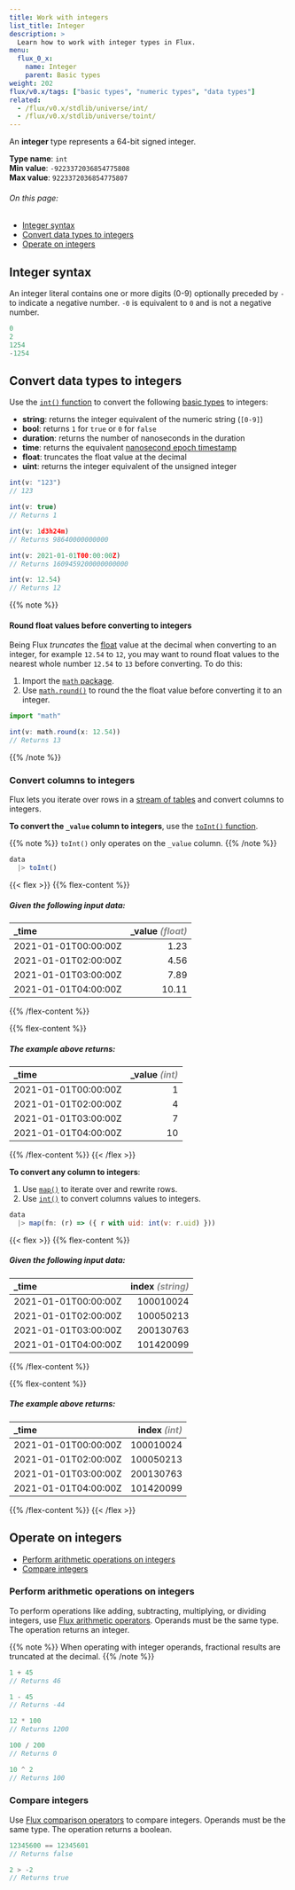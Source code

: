 ```yaml
---
title: Work with integers
list_title: Integer
description: >
  Learn how to work with integer types in Flux.
menu:
  flux_0_x:
    name: Integer
    parent: Basic types
weight: 202
flux/v0.x/tags: ["basic types", "numeric types", "data types"]
related:
  - /flux/v0.x/stdlib/universe/int/
  - /flux/v0.x/stdlib/universe/toint/
---
```


An **integer** type represents a 64-bit signed integer.

**Type name**: `int`  
**Min value**: `-9223372036854775808`  
**Max value**: `9223372036854775807`

###### On this page:
- [Integer syntax](#integer-syntax)
- [Convert data types to integers](#convert-data-types-to-integers)
- [Operate on integers](#operate-on-integers)

## Integer syntax
An integer literal contains one or more digits (0-9) optionally preceded by
`-` to indicate a negative number.
`-0` is equivalent to `0` and is not a negative number.

```js
0
2
1254
-1254
```

## Convert data types to integers
Use the [`int()` function](/flux/v0.x/stdlib/universe/int/) to convert
the following [basic types](/flux/v0.x/data-types/basic/) to integers:

- **string**: returns the integer equivalent of the numeric string (`[0-9]`)
- **bool**: returns `1` for `true` or `0` for `false`
- **duration**: returns the number of nanoseconds in the duration
- **time**: returns the equivalent [nanosecond epoch timestamp](/influxdb/cloud/reference/glossary/#unix-timestamp)
- **float**: truncates the float value at the decimal
- **uint**: returns the integer equivalent of the unsigned integer

```js
int(v: "123")
// 123

int(v: true)
// Returns 1

int(v: 1d3h24m)
// Returns 98640000000000

int(v: 2021-01-01T00:00:00Z)
// Returns 1609459200000000000

int(v: 12.54)
// Returns 12
```

{{% note %}}
#### Round float values before converting to integers
Being Flux _truncates_ the [float](/flux/v0.x/data-types/basic/float/) value at the decimal when converting to an integer, for example `12.54` to `12`, you may want to round float values to the nearest whole number `12.54` to `13` before converting. To do this:

1. Import the [`math` package](/flux/v0.x/stdlib/math/).
2. Use [`math.round()`](/flux/v0.x/stdlib/math/round/) to round the the float value
   before converting it to an integer.

```js
import "math"

int(v: math.round(x: 12.54))
// Returns 13
```
{{% /note %}}

### Convert columns to integers
Flux lets you iterate over rows in a [stream of tables](/flux/v0.x/get-started/data-model/#stream-of-tables)
and convert columns to integers.

**To convert the `_value` column to integers**, use the [`toInt()` function](/flux/v0.x/stdlib/universe/toint/).

{{% note %}}
`toInt()` only operates on the `_value` column.
{{% /note %}}

```js
data
  |> toInt()
```

{{< flex >}}
{{% flex-content %}}
##### Given the following input data:
| \_time               | \_value _<span style="opacity:.5">(float)</span>_ |
| :------------------- | ------------------------------------------------: |
| 2021-01-01T00:00:00Z |                                              1.23 |
| 2021-01-01T02:00:00Z |                                              4.56 |
| 2021-01-01T03:00:00Z |                                              7.89 |
| 2021-01-01T04:00:00Z |                                             10.11 |
{{% /flex-content %}}

{{% flex-content %}}
##### The example above returns:
| \_time               | \_value _<span style="opacity:.5">(int)</span>_ |
| :------------------- | ----------------------------------------------: |
| 2021-01-01T00:00:00Z |                                               1 |
| 2021-01-01T02:00:00Z |                                               4 |
| 2021-01-01T03:00:00Z |                                               7 |
| 2021-01-01T04:00:00Z |                                              10 |
{{% /flex-content %}}
{{< /flex >}}

**To convert any column to integers**:

1. Use [`map()`](/flux/v0.x/stdlib/universe/map/) to iterate over and rewrite rows.
2. Use [`int()`](/flux/v0.x/stdlib/universe/int/) to convert columns values to integers.

```js
data
  |> map(fn: (r) => ({ r with uid: int(v: r.uid) }))
```

{{< flex >}}
{{% flex-content %}}
##### Given the following input data:
| \_time               | index _<span style="opacity:.5">(string)</span>_ |
| :------------------- | -----------------------------------------------: |
| 2021-01-01T00:00:00Z |                                        100010024 |
| 2021-01-01T02:00:00Z |                                        100050213 |
| 2021-01-01T03:00:00Z |                                        200130763 |
| 2021-01-01T04:00:00Z |                                        101420099 |
{{% /flex-content %}}

{{% flex-content %}}
##### The example above returns:
| \_time               | index _<span style="opacity:.5">(int)</span>_ |
| :------------------- | --------------------------------------------: |
| 2021-01-01T00:00:00Z |                                     100010024 |
| 2021-01-01T02:00:00Z |                                     100050213 |
| 2021-01-01T03:00:00Z |                                     200130763 |
| 2021-01-01T04:00:00Z |                                     101420099 |
{{% /flex-content %}}
{{< /flex >}}

## Operate on integers

- [Perform arithmetic operations on integers](#perform-arithmetic-operations-on-integers)
- [Compare integers](#compare-integers)

### Perform arithmetic operations on integers
To perform operations like adding, subtracting, multiplying, or dividing integers,
use [Flux arithmetic operators](/flux/v0.x/spec/operators/#arithmetic-operators).
Operands must be the same type.
The operation returns an integer.

{{% note %}}
When operating with integer operands, fractional results are truncated at the decimal.
{{% /note %}}

```js
1 + 45
// Returns 46

1 - 45
// Returns -44

12 * 100
// Returns 1200

100 / 200
// Returns 0

10 ^ 2
// Returns 100
```

### Compare integers
Use [Flux comparison operators](/flux/v0.x/spec/operators/#comparison-operators)
to compare integers.
Operands must be the same type.
The operation returns a boolean.

```js
12345600 == 12345601
// Returns false

2 > -2
// Returns true
```
